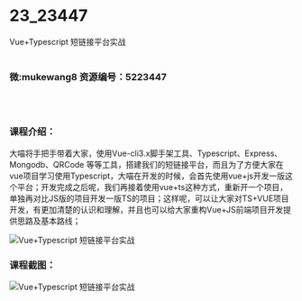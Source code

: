 # 23_23447
Vue+Typescript 短链接平台实战
<br/></br>
<h3>微:mukewang8 资源编号：5223447</h3>
<br/></br>
<h3>课程介绍：</h3>
<p>大喵将手把手带着大家，使用<a title="查看与 Vue 相关的文章" target="_blank">Vue</a>-cli3.x脚手架工具、Typescript、Express、Mongodb、QRCode 等等工具，搭建我们的短链接平台，而且为了方便大家在vue项目学习使用Typescript，大喵在开发的时候，会首先使用vue+js开发一版这个平台；开发完成之后呢，我们再接着使用vue+ts这种方式，重新开一个项目，单独再对比JS版的项目开发一版TS的项目；这样呢，可以让大家对TS+VUE项目开发，有更加清楚的认识和理解，并且也可以给大家重构Vue+JS前端项目开发提供思路及基本路线；</p>
<p><img src="https://www.ko996.com/wp-content/uploads/img/2022/03/1-103-300x199.png" alt="Vue+Typescript 短链接平台实战"></p>
<div class="info-desc">
<h3>课程截图：</h3>
<p><img src="https://www.ko996.com/wp-content/uploads/img/2021/12/2-3.png" alt="Vue+Typescript 短链接平台实战"></p>


			
</div>
